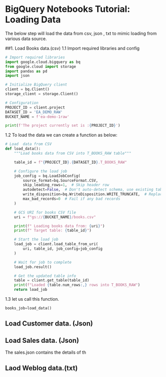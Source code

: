 # BigQuery Notebooks Tutorial: Loading Data
The below step will load the data from csv, json , txt to mimic loading from various data source.

##1. Load Books data.(csv)
1.1  Import required libraries and config
```python
# Import required libraries
import google.cloud.bigquery as bq
from google.cloud import storage
import pandas as pd
import json

# Initialize BigQuery client
client = bq.Client()
storage_client = storage.Client()

# Configuration
PROJECT_ID = client.project
DATASET_ID = 'EA_DEMO_RAW'
BUCKET_NAME = f'ea-demo-1raw'

print(f'The project currently set is :{PROJECT_ID}')
```
1.2 To load the data we can create a function as below:
```python
# Load  data from CSV
def load_data():
    """Load books data from CSV into T_BOOKS_RAW table"""

    table_id = f"{PROJECT_ID}.{DATASET_ID}.T_BOOKS_RAW"

    # Configure the load job
    job_config = bq.LoadJobConfig(
        source_format=bq.SourceFormat.CSV,
        skip_leading_rows=1,  # Skip header row
        autodetect=False,  # Don't auto-detect schema, use existing table schema
        write_disposition=bq.WriteDisposition.WRITE_TRUNCATE,  # Replace existing data
        max_bad_records=0  # Fail if any bad records
    )

    # GCS URI for books CSV file
    uri = f"gs://{BUCKET_NAME}/books.csv"

    print(f" Loading books data from: {uri}")
    print(f" Target table: {table_id}")

    # Start the load job
    load_job = client.load_table_from_uri(
        uri, table_id, job_config=job_config
    )

    # Wait for job to complete
    load_job.result()

    # Get the updated table info
    table = client.get_table(table_id)
    print(f"Loaded {table.num_rows:,} rows into T_BOOKS_RAW")
    return load_job
```
1.3 let us call this function.
```python
books_job=load_data()
```

## Load Customer data. (Json)


## Load Sales data. (Json)
The sales.json contains the details of th
## Laod Weblog data.(txt)
